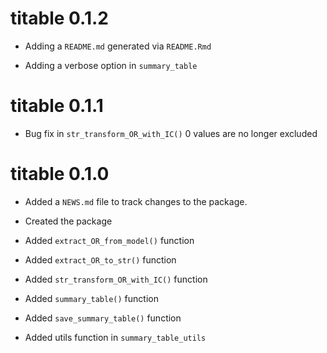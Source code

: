 # titable 0.1.2

* Adding a `README.md` generated via `README.Rmd`

* Adding a verbose option in `summary_table`

# titable 0.1.1

* Bug fix in `str_transform_OR_with_IC()` 0 values are no longer excluded

# titable 0.1.0

* Added a `NEWS.md` file to track changes to the package.

* Created the package

* Added `extract_OR_from_model()` function

* Added `extract_OR_to_str()` function

* Added `str_transform_OR_with_IC()` function

* Added `summary_table()` function

* Added `save_summary_table()` function

* Added utils function in `summary_table_utils`
